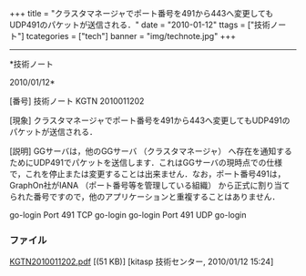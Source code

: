 ﻿+++
title = "クラスタマネージャでポート番号を491から443へ変更してもUDP491のパケットが送信される．"
date = "2010-01-12"
ttags = ["技術ノート"]
tcategories = ["tech"]
banner = "img/technote.jpg"
+++

-----------------------------------------------------------------------------------------------------------------------------

*技術ノート

2010/01/12*


[番号]
技術ノート KGTN 2010011202

[現象]
クラスタマネージャでポート番号を491から443へ変更してもUDP491のパケットが送信される．

[説明]
GGサーバは，他のGGサーバ （クラスタマネージャ）
へ存在を通知するためにUDP491でパケットを送信します．これはGGサーバの現時点での仕様で，これを停止または変更することは出来ません．なお，ポート番号491は，GraphOn社がIANA
（ポート番号等を管理している組織）
から正式に割り当てられた番号ですので，他のアプリケーションと重複することはありません．

go-login Port 491 TCP go-login
go-login Port 491 UDP go-login


### ファイル

 
 


[KGTN2010011202.pdf](http://techreport.kitasp.net/attachments/download/44/KGTN2010011202.pdf)
 [(51 KB)] [kitasp 技術センター, 2010/01/12
15:24]


 


 

